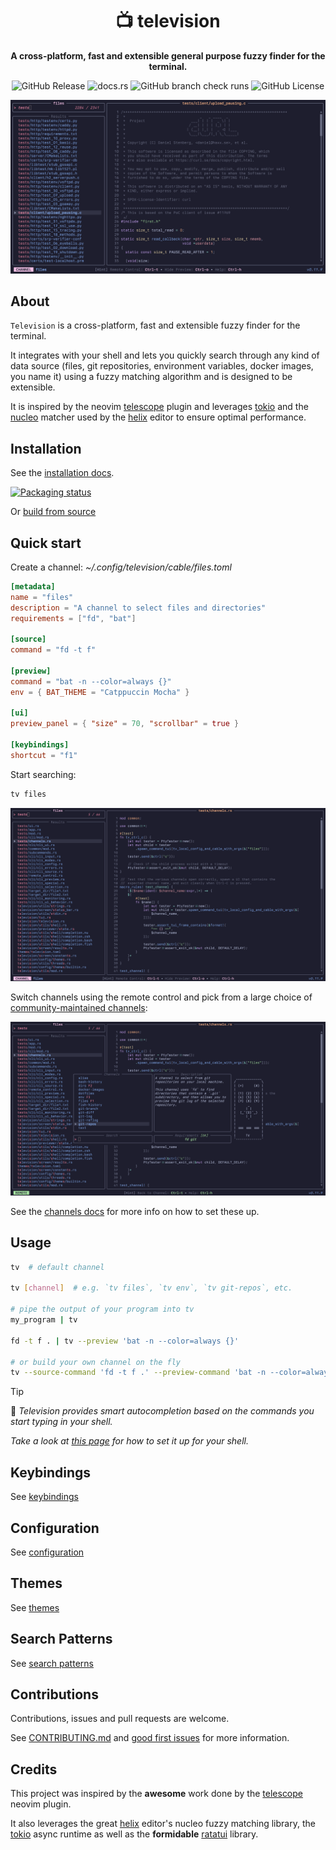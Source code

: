 <div align="center">

# 📺  television
**A cross-platform, fast and extensible general purpose fuzzy finder for the terminal.**

![GitHub Release](https://img.shields.io/github/v/release/alexpasmantier/television?display_name=tag&color=%23a6a)
![docs.rs](https://img.shields.io/docsrs/television-channels)
![GitHub branch check runs](https://img.shields.io/github/check-runs/alexpasmantier/television/main)
![GitHub License](https://img.shields.io/github/license/alexpasmantier/television)

![tv running on the curl codebase](./assets/tv-curl.png)

</div>

## About
`Television` is a cross-platform, fast and extensible fuzzy finder for the terminal.

It integrates with your shell and lets you quickly search through any kind of data source (files, git repositories, environment variables, docker
images, you name it) using a fuzzy matching algorithm and is designed to be extensible.

It is inspired by the neovim [telescope](https://github.com/nvim-telescope/telescope.nvim) plugin and leverages [tokio](https://github.com/tokio-rs/tokio) and the [nucleo](https://github.com/helix-editor/nucleo) matcher used by the [helix](https://github.com/helix-editor/helix) editor to ensure optimal performance.

## Installation
See the [installation docs](https://github.com/alexpasmantier/television/wiki/Installation).

[![Packaging status](https://repology.org/badge/vertical-allrepos/television.svg)](https://repology.org/project/television/versions?columns=4)

Or [build from source](https://github.com/alexpasmantier/television/wiki/Installation#--building-from-source)

## Quick start
Create a channel:  *~/.config/television/cable/files.toml*
```toml
[metadata]
name = "files"
description = "A channel to select files and directories"
requirements = ["fd", "bat"]

[source]
command = "fd -t f"

[preview]
command = "bat -n --color=always {}"
env = { BAT_THEME = "Catppuccin Mocha" }

[ui]
preview_panel = { "size" = 70, "scrollbar" = true }

[keybindings]
shortcut = "f1"
```

Start searching:
```sh
tv files
```
![tv files](./assets/tv-files.png)

Switch channels using the remote control and pick from a large choice of [community-maintained channels](./cable):

![tv remote](./assets/tv-files-remote.png)

See the [channels docs](https://github.com/alexpasmantier/television/blob/main/docs/channels.md) for more info on how to set these up.

## Usage
```bash
tv  # default channel

tv [channel]  # e.g. `tv files`, `tv env`, `tv git-repos`, etc.

# pipe the output of your program into tv
my_program | tv

fd -t f . | tv --preview 'bat -n --color=always {}'

# or build your own channel on the fly
tv --source-command 'fd -t f .' --preview-command 'bat -n --color=always {}' --preview-size 70
```

> [!TIP] 
> 🐚 *Television provides smart autocompletion based on the commands you start typing in your shell.*
> 
> *Take a look at [this page](https://github.com/alexpasmantier/television/wiki/Shell-Autocompletion) for how to set it up for your shell.*

## Keybindings
See [keybindings](https://github.com/alexpasmantier/television/wiki/Keybindings)


## Configuration
See [configuration](https://github.com/alexpasmantier/television/wiki/Configuration-file)

## Themes
See [themes](./themes)

## Search Patterns
See [search patterns](https://github.com/alexpasmantier/television/wiki/Search-patterns)

## Contributions

Contributions, issues and pull requests are welcome.

See [CONTRIBUTING.md](CONTRIBUTING.md) and [good first issues](https://github.com/alexpasmantier/television/issues?q=is%3Aopen+is%3Aissue+label%3A%22good+first+issue%22) for more information.

## Credits
This project was inspired by the **awesome** work done by the [telescope](https://github.com/nvim-telescope/telescope.nvim) neovim plugin.

It also leverages the great [helix](https://github.com/helix-editor/helix) editor's nucleo fuzzy matching library, the [tokio](https://github.com/tokio-rs/tokio) async runtime as well as the **formidable** [ratatui](https://github.com/ratatui/ratatui) library.
